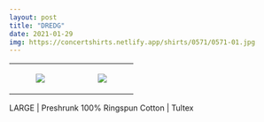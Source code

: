 ```yaml
---
layout: post
title: "DREDG"
date: 2021-01-29
img: https://concertshirts.netlify.app/shirts/0571/0571-01.jpg
---
```




<table style="width:100%;"><tr><td style="vertical-align:top;">
      <figure class="tmblr-full" data-orig-height="2048" data-orig-width="1365" data-orig-src="https://concertshirts.netlify.app/shirts/0571/0571-01.jpg"><img src="https://64.media.tumblr.com/29691c0bef7709cdaec8033e9a8722dc/170d81d54f59a479-a9/s540x810/53a2874d1f24961a98a0b4d8ddc5d9d7298e1de2.jpg" data-orig-height="2048" data-orig-width="1365" data-orig-src="https://concertshirts.netlify.app/shirts/0571/0571-01.jpg"/></figure></td>
    <td style="vertical-align:top;">
      <figure class="tmblr-full" data-orig-height="2048" data-orig-width="1365" data-orig-src="https://concertshirts.netlify.app/shirts/0571/0571-02.jpg"><img src="https://64.media.tumblr.com/8ddeedd1bb12c9fe9b16cf0dcd582a2b/170d81d54f59a479-50/s540x810/bdd26057219bef02d0430a4f847d6d3412c39323.jpg" data-orig-height="2048" data-orig-width="1365" data-orig-src="https://concertshirts.netlify.app/shirts/0571/0571-02.jpg"/></figure></td>
  </tr></table><p>
  LARGE | Preshrunk 100% Ringspun Cotton | Tultex
</p>
